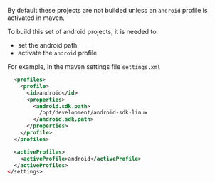 By default these projects are not builded unless an `android` profile is activated in maven.

To build this set of android projects, it is needed to:
* set the android path
* activate the `android` profile

For example, in the maven settings file `settings.xml`

```xml
  <profiles>
    <profile>
      <id>android</id>
      <properties>
        <android.sdk.path>
          /opt/development/android-sdk-linux
        </android.sdk.path>
      </properties>
    </profile>
  </profiles>

  <activeProfiles>
    <activeProfile>android</activeProfile>
  </activeProfiles>
</settings>
```
